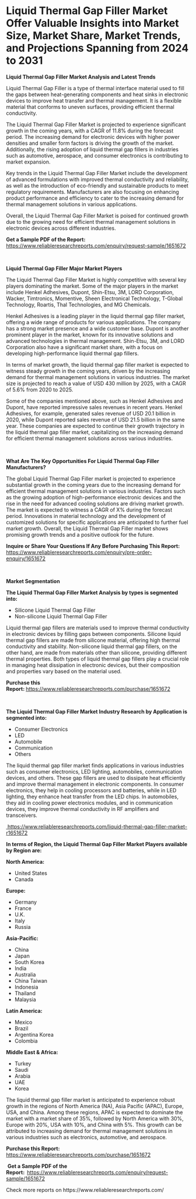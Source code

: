 <p><h1>Liquid Thermal Gap Filler Market Offer Valuable Insights into Market Size, Market Share, Market Trends, and Projections Spanning from 2024 to 2031</h1></p><p><strong>Liquid Thermal Gap Filler Market Analysis and Latest Trends</strong></p>
<p><p>Liquid Thermal Gap Filler is a type of thermal interface material used to fill the gaps between heat-generating components and heat sinks in electronic devices to improve heat transfer and thermal management. It is a flexible material that conforms to uneven surfaces, providing efficient thermal conductivity.</p><p>The Liquid Thermal Gap Filler Market is projected to experience significant growth in the coming years, with a CAGR of 11.8% during the forecast period. The increasing demand for electronic devices with higher power densities and smaller form factors is driving the growth of the market. Additionally, the rising adoption of liquid thermal gap fillers in industries such as automotive, aerospace, and consumer electronics is contributing to market expansion.</p><p>Key trends in the Liquid Thermal Gap Filler Market include the development of advanced formulations with improved thermal conductivity and reliability, as well as the introduction of eco-friendly and sustainable products to meet regulatory requirements. Manufacturers are also focusing on enhancing product performance and efficiency to cater to the increasing demand for thermal management solutions in various applications.</p><p>Overall, the Liquid Thermal Gap Filler Market is poised for continued growth due to the growing need for efficient thermal management solutions in electronic devices across different industries.</p></p>
<p><strong>Get a Sample PDF of the Report:&nbsp;</strong> <a href="https://www.reliableresearchreports.com/enquiry/request-sample/1651672">https://www.reliableresearchreports.com/enquiry/request-sample/1651672</a></p>
<p>&nbsp;</p>
<p><strong>Liquid Thermal Gap Filler Major Market Players</strong></p>
<p><p>The Liquid Thermal Gap Filler Market is highly competitive with several key players dominating the market. Some of the major players in the market include Henkel Adhesives, Dupont, Shin-Etsu, 3M, LORD Corporation, Wacker, Timtronics, Momentive, Sheen Electronical Technology, T-Global Technology, Roartis, Thal Technologies, and MG Chemicals.</p><p>Henkel Adhesives is a leading player in the liquid thermal gap filler market, offering a wide range of products for various applications. The company has a strong market presence and a wide customer base. Dupont is another prominent player in the market, known for its innovative solutions and advanced technologies in thermal management. Shin-Etsu, 3M, and LORD Corporation also have a significant market share, with a focus on developing high-performance liquid thermal gap fillers.</p><p>In terms of market growth, the liquid thermal gap filler market is expected to witness steady growth in the coming years, driven by the increasing demand for thermal management solutions in various industries. The market size is projected to reach a value of USD 430 million by 2025, with a CAGR of 5.6% from 2020 to 2025.</p><p>Some of the companies mentioned above, such as Henkel Adhesives and Dupont, have reported impressive sales revenues in recent years. Henkel Adhesives, for example, generated sales revenue of USD 20.1 billion in 2020, while Dupont reported sales revenue of USD 21.5 billion in the same year. These companies are expected to continue their growth trajectory in the liquid thermal gap filler market, capitalizing on the increasing demand for efficient thermal management solutions across various industries.</p></p>
<p>&nbsp;</p>
<p><strong>What Are The Key Opportunities For Liquid Thermal Gap Filler Manufacturers?</strong></p>
<p><p>The global Liquid Thermal Gap Filler market is projected to experience substantial growth in the coming years due to the increasing demand for efficient thermal management solutions in various industries. Factors such as the growing adoption of high-performance electronic devices and the rise in the need for advanced cooling solutions are driving market growth. The market is expected to witness a CAGR of X% during the forecast period. Innovations in material technology and the development of customized solutions for specific applications are anticipated to further fuel market growth. Overall, the Liquid Thermal Gap Filler market shows promising growth trends and a positive outlook for the future.</p></p>
<p><strong>Inquire or Share Your Questions If Any Before Purchasing This Report:</strong> <a href="https://www.reliableresearchreports.com/enquiry/pre-order-enquiry/1651672">https://www.reliableresearchreports.com/enquiry/pre-order-enquiry/1651672</a></p>
<p>&nbsp;</p>
<p><strong>Market Segmentation</strong></p>
<p><strong>The Liquid Thermal Gap Filler Market Analysis by types is segmented into:</strong></p>
<p><ul><li>Silicone Liquid Thermal Gap Filler</li><li>Non-silicone Liquid Thermal Gap Filler</li></ul></p>
<p><p>Liquid thermal gap fillers are materials used to improve thermal conductivity in electronic devices by filling gaps between components. Silicone liquid thermal gap fillers are made from silicone material, offering high thermal conductivity and stability. Non-silicone liquid thermal gap fillers, on the other hand, are made from materials other than silicone, providing different thermal properties. Both types of liquid thermal gap fillers play a crucial role in managing heat dissipation in electronic devices, but their composition and properties vary based on the material used.</p></p>
<p><strong>Purchase this Report:&nbsp;</strong><a href="https://www.reliableresearchreports.com/purchase/1651672">https://www.reliableresearchreports.com/purchase/1651672</a></p>
<p>&nbsp;</p>
<p><strong>The Liquid Thermal Gap Filler Market Industry Research by Application is segmented into:</strong></p>
<p><ul><li>Consumer Electronics</li><li>LED</li><li>Automobile</li><li>Communication</li><li>Others</li></ul></p>
<p><p>The liquid thermal gap filler market finds applications in various industries such as consumer electronics, LED lighting, automobiles, communication devices, and others. These gap fillers are used to dissipate heat efficiently and improve thermal management in electronic components. In consumer electronics, they help in cooling processors and batteries, while in LED lighting, they enhance heat transfer from the LED chips. In automobiles, they aid in cooling power electronics modules, and in communication devices, they improve thermal conductivity in RF amplifiers and transceivers.</p></p>
<p><a href="https://www.reliableresearchreports.com/liquid-thermal-gap-filler-market-r1651672">&nbsp;https://www.reliableresearchreports.com/liquid-thermal-gap-filler-market-r1651672</a></p>
<p><strong>In terms of Region, the Liquid Thermal Gap Filler Market Players available by Region are:</strong></p>
<p>
    <p> <strong> North America: </strong>
        <ul>
            <li>United States</li>
            <li>Canada</li>
        </ul>
        </p> 
    <p> <strong> Europe: </strong>
        <ul>
            <li>Germany</li>
            <li>France</li>
            <li>U.K.</li>
            <li>Italy</li>
            <li>Russia</li>
        </ul>
        </p> 
    <p> <strong> Asia-Pacific: </strong>
        <ul>
            <li>China</li>
            <li>Japan</li>
            <li>South Korea</li>
            <li>India</li>
            <li>Australia</li>
            <li>China Taiwan</li>
            <li>Indonesia</li>
            <li>Thailand</li>
            <li>Malaysia</li>
        </ul>
        </p> 
    <p> <strong> Latin America: </strong>
        <ul>
            <li>Mexico</li>
            <li>Brazil</li>
            <li>Argentina Korea</li>
            <li>Colombia</li>
        </ul>
        </p> 
    <p> <strong> Middle East & Africa: </strong>
        <ul>
            <li>Turkey</li>
            <li>Saudi</li>
            <li>Arabia</li>
            <li>UAE</li>
            <li>Korea</li>
        </ul>
    </p>
    </p>
<p><p>The liquid thermal gap filler market is anticipated to experience robust growth in the regions of North America (NA), Asia Pacific (APAC), Europe, USA, and China. Among these regions, APAC is expected to dominate the market with a market share of 35%, followed by North America with 30%, Europe with 20%, USA with 10%, and China with 5%. This growth can be attributed to increasing demand for thermal management solutions in various industries such as electronics, automotive, and aerospace.</p></p>
<p><strong>Purchase this Report: </strong><a href="https://www.reliableresearchreports.com/purchase/1651672">https://www.reliableresearchreports.com/purchase/1651672</a></p>
<p>&nbsp;<strong>Get a Sample PDF of the Report:&nbsp;&nbsp;</strong><a href="https://www.reliableresearchreports.com/enquiry/request-sample/1651672">https://www.reliableresearchreports.com/enquiry/request-sample/1651672</a></p>
<p><strong></strong></p>
<p>Check more reports on https://www.reliableresearchreports.com/</p>